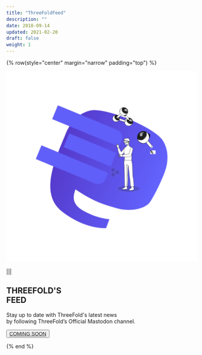 ```yaml
---
title: "ThreeFoldFeed"
description: ""
date: 2018-09-14
updated: 2021-02-20
draft: false
weight: 1
---
```


<!-- section 3 -->

{% row(style="center" margin="narrow" padding="top") %}

![feed](./img/feed.png)

|||

## THREEFOLD'S <br> FEED

Stay up to date with ThreeFold's latest news<br> by following
ThreeFold’s Official Mastodon channel.

<button>[COMING SOON](/)</button>

{% end %}



